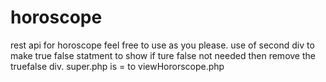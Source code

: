 # horoscope
rest api for horoscope 
feel free to use as you please. 
use of second div to make true false statment to show if ture false not needed then remove the truefalse div.
super.php is = to viewHororscope.php
